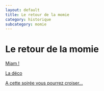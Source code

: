 ```yaml
---
layout: default
title: Le retour de la momie
category: historique
subcategory: momie
---
```


# Le retour de la momie

[Miam !](/pages/le_retour_de_la_momie/miam.html)

[La déco](/pages/le_retour_de_la_momie/deco.html)

[A cette soirée vous pourrez croiser...](/pages/le_retour_de_la_momie/deguisements.html)
